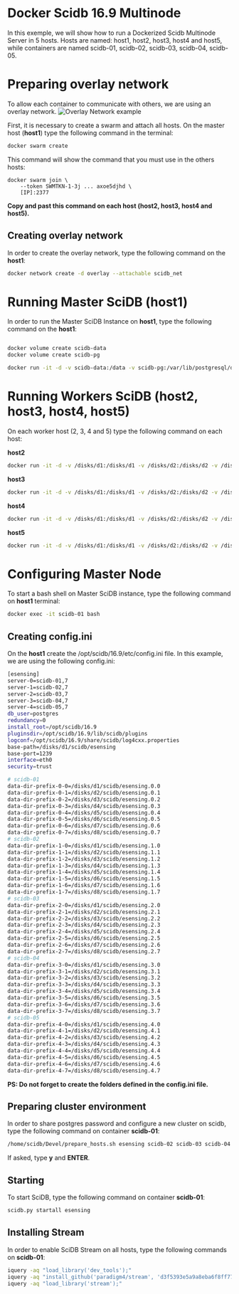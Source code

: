 # Docker Scidb 16.9 Multinode

In this exemple, we will show how to run a Dockerized Scidb Multinode Server in 5 hosts.
Hosts are named: host1, host2, host3, host4 and host5, while containers are named scidb-01, scidb-02, scidb-03, scidb-04, scidb-05. 

# Preparing overlay network

To allow each container to communicate with others, we are using an overlay network.
![Overlay Network example](http://blog.nigelpoulton.com/wp-content/uploads/2016/10/Figure8-2-1024x586.png "Overlay Network example")

First, it is necessary to create a swarm and attach all hosts. On the master host (**host1**) type the following command in the terminal: 

```bash
docker swarm create
```
This command will show the command that you must use in the others hosts:
```
docker swarm join \
    --token SWMTKN-1-3j ... axoe5djhd \
    [IP]:2377
```
**Copy and past this command on each host (host2, host3, host4 and host5).**

## Creating overlay network

In order to create the overlay network, type the following command on the **host1**:

```bash
docker network create -d overlay --attachable scidb_net
```


# Running Master SciDB (host1)

In order to run the Master SciDB Instance on **host1**, type the following command on the **host1**:

```bash

docker volume create scidb-data
docker volume create scidb-pg

docker run -it -d -v scidb-data:/data -v scidb-pg:/var/lib/postgresql/data -v /disks/d1:/disks/d1 -v /disks/d2:/disks/d2 -v /disks/d3:/disks/d3 -v /disks/d4:/disks/d4 -v /disks/d5:/disks/d5 -v /disks/d6:/disks/d6 -v /disks/d7:/disks/d7 -v /disks/d8:/disks/d8 -v /disks/d8/shared_disk/scidb/etc:/opt/scidb/16.9/etc -v /disks/d8/shared_disk/scidb/shared:/shared --name scidb-01 --restart unless-stopped --network scidb_net terrama2.dpi.inpe.br:443/scidb-sits-master:16.9
```

# Running Workers SciDB (host2, host3, host4, host5)

On each worker host (2, 3, 4 and 5) type the following command on each host:

**host2**
```bash
docker run -it -d -v /disks/d1:/disks/d1 -v /disks/d2:/disks/d2 -v /disks/d3:/disks/d3 -v /disks/d4:/disks/d4 -v /disks/d5:/disks/d5 -v /disks/d6:/disks/d6 -v /disks/d7:/disks/d7 -v /disks/d8:/disks/d8 -v /disks/d8/shared_disk/scidb/etc:/opt/scidb/16.9/etc -v /disks/d8/shared_disk/scidb/shared:/shared --name scidb-02 --restart unless-stopped --network scidb_net terrama2.dpi.inpe.br:443/scidb-sits-worker:16.9
```

**host3**
```bash
docker run -it -d -v /disks/d1:/disks/d1 -v /disks/d2:/disks/d2 -v /disks/d3:/disks/d3 -v /disks/d4:/disks/d4 -v /disks/d5:/disks/d5 -v /disks/d6:/disks/d6 -v /disks/d7:/disks/d7 -v /disks/d8:/disks/d8 -v /disks/d8/shared_disk/scidb/etc:/opt/scidb/16.9/etc -v /disks/d8/shared_disk/scidb/shared:/shared --name scidb-03 --restart unless-stopped --network scidb_net terrama2.dpi.inpe.br:443/scidb-sits-worker:16.9
```

**host4**
```bash
docker run -it -d -v /disks/d1:/disks/d1 -v /disks/d2:/disks/d2 -v /disks/d3:/disks/d3 -v /disks/d4:/disks/d4 -v /disks/d5:/disks/d5 -v /disks/d6:/disks/d6 -v /disks/d7:/disks/d7 -v /disks/d8:/disks/d8 -v /disks/d8/shared_disk/scidb/etc:/opt/scidb/16.9/etc -v /disks/d8/shared_disk/scidb/shared:/shared --name scidb-04 --restart unless-stopped --network scidb_net terrama2.dpi.inpe.br:443/scidb-sits-worker:16.9
```

**host5**
```bash
docker run -it -d -v /disks/d1:/disks/d1 -v /disks/d2:/disks/d2 -v /disks/d3:/disks/d3 -v /disks/d4:/disks/d4 -v /disks/d5:/disks/d5 -v /disks/d6:/disks/d6 -v /disks/d7:/disks/d7 -v /disks/d8:/disks/d8 -v /disks/d8/shared_disk/scidb/etc:/opt/scidb/16.9/etc -v /disks/d8/shared_disk/scidb/shared:/shared --name scidb-05 --restart unless-stopped --network scidb_net terrama2.dpi.inpe.br:443/scidb-sits-worker:16.9
```

# Configuring Master Node 

To start a bash shell on Master SciDB instance, type the following command on **host1** terminal: 
```bash
docker exec -it scidb-01 bash
```

## Creating config.ini

On the **host1** create the /opt/scidb/16.9/etc/config.ini file. In this example, we are using the following config.ini:

```bash
[esensing]
server-0=scidb-01,7
server-1=scidb-02,7
server-2=scidb-03,7
server-3=scidb-04,7
server-4=scidb-05,7
db_user=postgres
redundancy=0
install_root=/opt/scidb/16.9
pluginsdir=/opt/scidb/16.9/lib/scidb/plugins
logconf=/opt/scidb/16.9/share/scidb/log4cxx.properties
base-path=/disks/d1/scidb/esensing
base-port=1239
interface=eth0
security=trust

# scidb-01
data-dir-prefix-0-0=/disks/d1/scidb/esensing.0.0
data-dir-prefix-0-1=/disks/d2/scidb/esensing.0.1
data-dir-prefix-0-2=/disks/d3/scidb/esensing.0.2
data-dir-prefix-0-3=/disks/d4/scidb/esensing.0.3
data-dir-prefix-0-4=/disks/d5/scidb/esensing.0.4
data-dir-prefix-0-5=/disks/d6/scidb/esensing.0.5
data-dir-prefix-0-6=/disks/d7/scidb/esensing.0.6
data-dir-prefix-0-7=/disks/d8/scidb/esensing.0.7
# scidb-02
data-dir-prefix-1-0=/disks/d1/scidb/esensing.1.0
data-dir-prefix-1-1=/disks/d2/scidb/esensing.1.1
data-dir-prefix-1-2=/disks/d3/scidb/esensing.1.2
data-dir-prefix-1-3=/disks/d4/scidb/esensing.1.3
data-dir-prefix-1-4=/disks/d5/scidb/esensing.1.4
data-dir-prefix-1-5=/disks/d6/scidb/esensing.1.5
data-dir-prefix-1-6=/disks/d7/scidb/esensing.1.6
data-dir-prefix-1-7=/disks/d8/scidb/esensing.1.7
# scidb-03
data-dir-prefix-2-0=/disks/d1/scidb/esensing.2.0
data-dir-prefix-2-1=/disks/d2/scidb/esensing.2.1
data-dir-prefix-2-2=/disks/d3/scidb/esensing.2.2
data-dir-prefix-2-3=/disks/d4/scidb/esensing.2.3
data-dir-prefix-2-4=/disks/d5/scidb/esensing.2.4
data-dir-prefix-2-5=/disks/d6/scidb/esensing.2.5
data-dir-prefix-2-6=/disks/d7/scidb/esensing.2.6
data-dir-prefix-2-7=/disks/d8/scidb/esensing.2.7
# scidb-04
data-dir-prefix-3-0=/disks/d1/scidb/esensing.3.0
data-dir-prefix-3-1=/disks/d2/scidb/esensing.3.1
data-dir-prefix-3-2=/disks/d3/scidb/esensing.3.2
data-dir-prefix-3-3=/disks/d4/scidb/esensing.3.3
data-dir-prefix-3-4=/disks/d5/scidb/esensing.3.4
data-dir-prefix-3-5=/disks/d6/scidb/esensing.3.5
data-dir-prefix-3-6=/disks/d7/scidb/esensing.3.6
data-dir-prefix-3-7=/disks/d8/scidb/esensing.3.7
# scidb-05
data-dir-prefix-4-0=/disks/d1/scidb/esensing.4.0
data-dir-prefix-4-1=/disks/d2/scidb/esensing.4.1
data-dir-prefix-4-2=/disks/d3/scidb/esensing.4.2
data-dir-prefix-4-3=/disks/d4/scidb/esensing.4.3
data-dir-prefix-4-4=/disks/d5/scidb/esensing.4.4
data-dir-prefix-4-5=/disks/d6/scidb/esensing.4.5
data-dir-prefix-4-6=/disks/d7/scidb/esensing.4.6
data-dir-prefix-4-7=/disks/d8/scidb/esensing.4.7
```

**PS: Do not forget to create the folders defined in the config.ini file.**

## Preparing cluster environment

In order to share postgres password and configure a new cluster on scidb, type the following command on container **scidb-01**:
```bash
/home/scidb/Devel/prepare_hosts.sh esensing scidb-02 scidb-03 scidb-04 scidb-05
```
If asked, type **y** and **ENTER**.

## Starting 

To start SciDB, type the following command on container **scidb-01**:
```bash
scidb.py startall esensing
```

## Installing Stream 

In order to enable SciDB Stream on all hosts, type the following commands on **scidb-01**:
```bash
iquery -aq "load_library('dev_tools');"
iquery -aq "install_github('paradigm4/stream', 'd3f5393e5a9a8eba6f8ff777105ef031f48e3d3d');"
iquery -aq "load_library('stream');"
```
